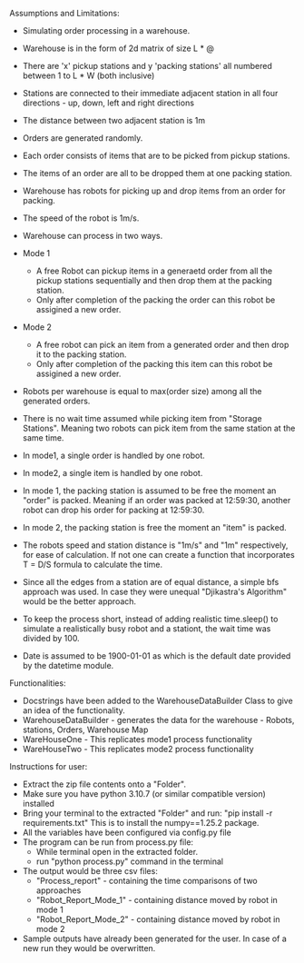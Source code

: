 Assumptions and Limitations:
- Simulating order processing in a warehouse.
- Warehouse is in the form of 2d matrix of size L * @
- There are 'x' pickup stations and y 'packing stations' all numbered between 1 to L * W (both inclusive)
- Stations are connected to their immediate adjacent station in all four directions - up, down, left and right directions
- The distance between two adjacent station is 1m
- Orders are generated randomly.
- Each order consists of items that are to be picked from pickup stations.
- The items of an order are all to be dropped them at one packing station.
- Warehouse has robots for picking up and drop items from an order for packing.
- The speed of the robot is 1m/s.
- Warehouse can process in two ways.
- Mode 1
    - A free Robot can pickup items in a generaetd order from all the pickup stations sequentially and then drop them at the packing station.
    - Only after completion of the packing the order can this robot be assigined a new order.
- Mode 2
    - A free robot can pick an item from a generated order and then drop it to the packing station.
    - Only after completion of the packing this item can this robot be assigined a new order.

- Robots per warehouse is equal to max(order size) among all the generated orders.
- There is no wait time assumed while picking item from "Storage Stations". Meaning two robots can pick item
from the same station at the same time.
- In mode1, a single order is handled by one robot.
- In mode2, a single item is handled by one robot.
- In mode 1, the packing station is assumed to be free the moment an "order" is packed. Meaning if an order was packed at
12:59:30, another robot can drop his order for packing at 12:59:30.
- In mode 2, the packing station is free the moment an "item" is packed.
- The robots speed and station distance is "1m/s" and "1m" respectively, for ease of calculation. If not one can create a
function that incorporates T = D/S formula to calculate the time.
- Since all the edges from a station are of equal distance, a simple bfs approach was used. In case they were unequal "Djikastra's
Algorithm" would be the better approach.
- To keep the process short, instead of adding realistic time.sleep() to simulate a realistically busy robot and a stationt, 
  the wait time was divided by 100.
- Date is assumed to be 1900-01-01 as which is the default date provided by the datetime module.

Functionalities:
- Docstrings have been added to the WarehouseDataBuilder Class to give an idea of the functionality.
- WarehouseDataBuilder - generates the data for the warehouse - Robots, stations, Orders, Warehouse Map
- WareHouseOne - This replicates mode1 process functionality
- WareHouseTwo - This replicates mode2 process functionality


Instructions for user:
- Extract the zip file contents onto a "Folder".
- Make sure you have python 3.10.7 (or similar compatible version) installed
- Bring your terminal to the extracted "Folder" and run:
    "pip install -r requirements.txt" 
    This is to install the numpy==1.25.2 package.
- All the variables have been configured via config.py file
- The program can be run from process.py file:
    - While terminal open in the extracted folder.
    - run "python process.py" command in the terminal
- The output would be three csv files:
    - "Process_report" - containing the time comparisons of two approaches
    - "Robot_Report_Mode_1" - containing distance moved by robot in mode 1
    - "Robot_Report_Mode_2" - containing distance moved by robot in mode 2
- Sample outputs have already been generated for the user. In case of a new run they would be overwritten.

